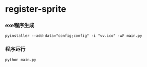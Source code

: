 # register-sprite
### exe程序生成

```text
pyinstaller --add-data="config;config" -i "vv.ico" -wF main.py
```

### 程序运行

```text
python main.py
```